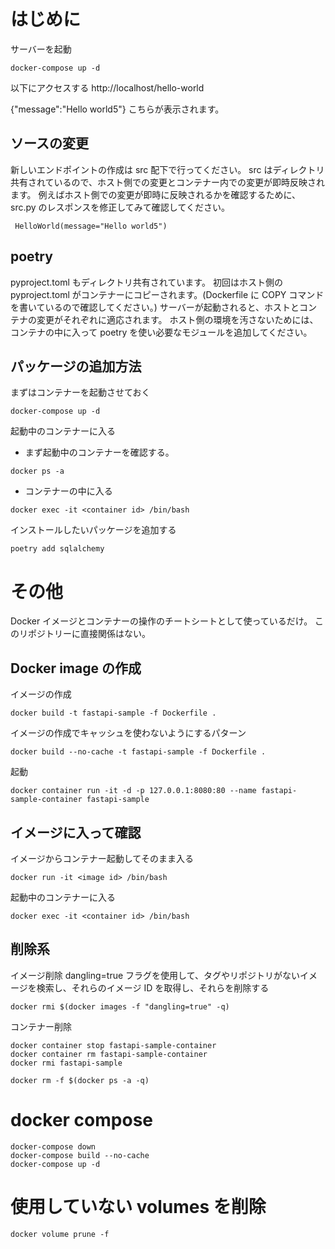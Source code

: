# はじめに

サーバーを起動

```
docker-compose up -d
```

以下にアクセスする
http://localhost/hello-world

{"message":"Hello world5"}
こちらが表示されます。

## ソースの変更

新しいエンドポイントの作成は src 配下で行ってください。
src はディレクトリ共有されているので、ホスト側での変更とコンテナー内での変更が即時反映されます。
例えばホスト側での変更が即時に反映されるかを確認するために、src.py のレスポンスを修正してみて確認してください。

```
 HelloWorld(message="Hello world5")
```

## poetry

pyproject.toml もディレクトリ共有されています。
初回はホスト側の pyproject.toml がコンテナーにコピーされます。(Dockerfile に COPY コマンドを書いているので確認してください。)
サーバーが起動されると、ホストとコンテナの変更がそれぞれに適応されます。
ホスト側の環境を汚さないためには、コンテナの中に入って poetry を使い必要なモジュールを追加してください。

## パッケージの追加方法

まずはコンテナーを起動させておく

```
docker-compose up -d
```

起動中のコンテナーに入る

- まず起動中のコンテナーを確認する。

```
docker ps -a
```

- コンテナーの中に入る

```
docker exec -it <container id> /bin/bash
```

インストールしたいパッケージを追加する

```
poetry add sqlalchemy
```

# その他

Docker イメージとコンテナーの操作のチートシートとして使っているだけ。
このリポジトリーに直接関係はない。

## Docker image の作成

イメージの作成

```
docker build -t fastapi-sample -f Dockerfile .
```

イメージの作成でキャッシュを使わないようにするパターン

```
docker build --no-cache -t fastapi-sample -f Dockerfile .
```

起動

```
docker container run -it -d -p 127.0.0.1:8080:80 --name fastapi-sample-container fastapi-sample
```

## イメージに入って確認

イメージからコンテナー起動してそのまま入る

```
docker run -it <image id> /bin/bash
```

起動中のコンテナーに入る

```
docker exec -it <container id> /bin/bash
```

## 削除系

イメージ削除
dangling=true フラグを使用して、タグやリポジトリがないイメージを検索し、それらのイメージ ID を取得し、それらを削除する

```
docker rmi $(docker images -f "dangling=true" -q)
```

コンテナー削除

```
docker container stop fastapi-sample-container
docker container rm fastapi-sample-container
docker rmi fastapi-sample

docker rm -f $(docker ps -a -q)
```

# docker compose

```
docker-compose down
docker-compose build --no-cache
docker-compose up -d
```

# 使用していない volumes を削除

```
docker volume prune -f
```
